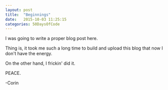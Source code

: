 ```yaml
---
layout: post
title:  "Beginnings"
date:   2015-10-03 11:25:15
categories: 50DaysOfCode
---
```

I was going to write a proper blog post here.

Thing is, it took me such a long time to build and upload this blog that now I don't have the energy.

On the other hand, I frickin' did it.

PEACE.

-Corin
